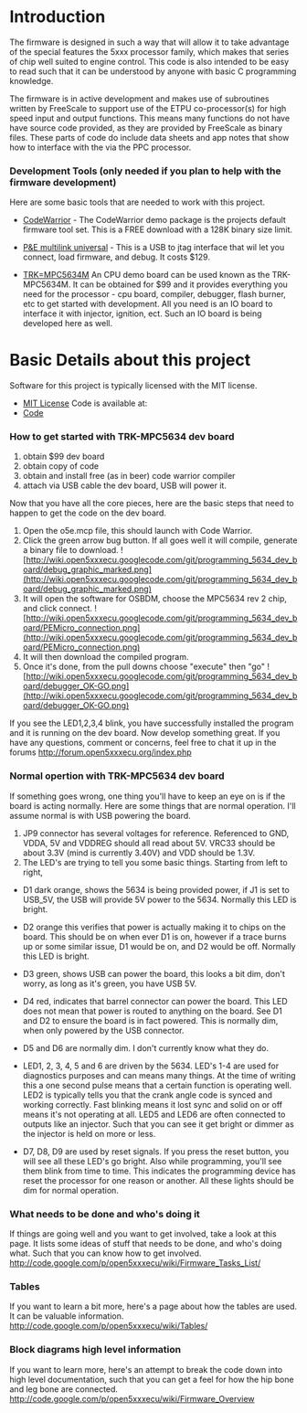 # Introduction #

The firmware is designed in such a way that will allow it to take advantage of the special features the 5xxx processor family, which makes that series of chip well suited to engine control. This code is also intended to be easy to read such that it can be understood by anyone with basic C programming knowledge.

The firmware is in active development and makes use of subroutines written by FreeScale to support use of the ETPU co-processor(s) for high speed input and output functions. This means many functions do not have have source code provided, as they are provided by FreeScale as binary files. These parts of code do include data sheets and app notes that show how to interface with the via the PPC processor.

### Development Tools (only needed if you plan to help with the firmware development) ###
Here are some basic tools that are needed to work with this project.
  * [CodeWarrior](http://www.freescale.com/webapp/sps/site/overview.jsp?code=CW_SUITES&tid=CWH/) - The CodeWarrior demo package is the projects default firmware tool set.  This is a FREE download with a 128K binary size limit.

  * [P&E multilink universal](http://www.pemicro.com/products/product_viewDetails.cfm?product_id=15320137&CFID=6301609&CFTOKEN=d1546a00aca22d0c-A4995BD1-DAE6-FD1D-1014305795E749E2) -  This is a USB to jtag interface that wil let you connect, load firmware, and debug.  It costs $129.

  * [TRK=MPC5634M](http://www.freescale.com/webapp/sps/site/prod_summary.jsp?code=TRK-MPC5634M) An CPU demo board can be used known as the TRK-MPC5634M. It can be obtained for $99 and it provides everything you need for the processor - cpu board, compiler, debugger, flash burner, etc to get started with development. All you need is an IO board to interface it with injector, ignition, ect. Such an IO board is being developed here as well.

# Basic Details about this project #

Software for this project is typically licensed with the MIT license.
  * [MIT License](http://www.opensource.org/licenses/mit-license.php/)
Code is available at:
  * [Code](http://code.google.com/p/open5xxxecu/source/browse?repo=firmware&name=master#git%2Fo5e%2Fsrc)

### How to get started with TRK-MPC5634 dev board ###
  1. obtain $99 dev board
  1. obtain copy of code
  1. obtain and install free (as in beer) code warrior compiler
  1. attach via USB cable the dev board, USB will power it.

Now that you have all the core pieces, here are the basic steps that need to happen to get the code on the dev board.

  1. Open the o5e.mcp file, this should launch with Code Warrior.
  1. Click the green arrow bug button. If all goes well it will compile, generate a binary file to download. ![http://wiki.open5xxxecu.googlecode.com/git/programming_5634_dev_board/debug_graphic_marked.png](http://wiki.open5xxxecu.googlecode.com/git/programming_5634_dev_board/debug_graphic_marked.png)
  1. It will open the software for OSBDM, choose the MPC5634 rev 2 chip, and click connect. ![http://wiki.open5xxxecu.googlecode.com/git/programming_5634_dev_board/PEMicro_connection.png](http://wiki.open5xxxecu.googlecode.com/git/programming_5634_dev_board/PEMicro_connection.png)
  1. It will then download the compiled program.
  1. Once it's done, from the pull downs choose "execute" then "go" ![http://wiki.open5xxxecu.googlecode.com/git/programming_5634_dev_board/debugger_OK-GO.png](http://wiki.open5xxxecu.googlecode.com/git/programming_5634_dev_board/debugger_OK-GO.png)

If you see the LED1,2,3,4 blink, you have successfully installed the program and it is running on the dev board. Now develop something great. If you have any questions, comment or concerns, feel free to chat it up in the forums http://forum.open5xxxecu.org/index.php

### Normal opertion with TRK-MPC5634 dev board ###
If something goes wrong, one thing you'll have to keep an eye on is if the board is acting normally. Here are some things that are normal operation. I'll assume normal is with USB powering the board.
  1. JP9 connector has several voltages for reference. Referenced to GND, VDDA, 5V and VDDREG should all read about 5V. VRC33 should be about 3.3V (mind is currently 3.40V) and VDD should be 1.3V.
  1. The LED's are trying to tell you some basic things. Starting from left to right,
  * D1 dark orange, shows the 5634 is being provided power, if J1 is set to USB\_5V, the USB will provide 5V power to the 5634. Normally this LED is bright.
  * D2 orange this verifies that power is actually making it to chips on the board. This should be on when ever D1 is on, however if a trace burns up or some similar issue, D1 would be on, and D2 would be off. Normally this LED is bright.
  * D3 green, shows USB can power the board, this looks a bit dim, don't worry, as long as it's green, you have USB 5V.
  * D4 red, indicates that barrel connector can power the board. This LED does not mean that power is routed to anything on the board. See D1 and D2 to ensure the board is in fact powered. This is normally dim, when only powered by the USB connector.
  * D5 and D6 are normally dim. I don't currently know what they do.

  * LED1, 2, 3, 4, 5 and 6 are driven by the 5634. LED's 1-4 are used for diagnostics purposes and can means many things. At the time of writing this a one second pulse means that a certain function is operating well. LED2 is typically tells you that the crank angle code is synced and working correctly. Fast blinking means it lost sync and solid on or off means it's not operating at all. LED5 and LED6 are often connected to outputs like an injector. Such that you can see it get bright or dimmer as the injector is held on more or less.

  * D7, D8, D9 are used by reset signals. If you press the reset button, you will see all these LED's go bright. Also while programming, you'll see them blink from time to time. This indicates the programming device has reset the processor for one reason or another. All these lights should be dim for normal operation.

### What needs to be done and who's doing it ###
If things are going well and you want to get involved, take a look at this page. It lists some ideas of stuff that needs to be done, and who's doing what. Such that you can know how to get involved. http://code.google.com/p/open5xxxecu/wiki/Firmware_Tasks_List/

### Tables ###
If you want to learn a bit more, here's a page about how the tables are used. It can be valuable information. http://code.google.com/p/open5xxxecu/wiki/Tables/

### Block diagrams high level information ###
If you want to learn more, here's an attempt to break the code down into high level documentation, such that you can get a feel for how the hip bone and leg bone are connected.
http://code.google.com/p/open5xxxecu/wiki/Firmware_Overview